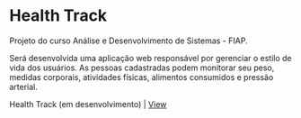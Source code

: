 # Health Track
 Projeto do curso Análise e Desenvolvimento de Sistemas - FIAP.
 
 Será desenvolvida uma aplicação web responsável por gerenciar o estilo de vida dos usuários. As pessoas cadastradas podem monitorar seu peso, medidas corporais, atividades físicas, alimentos consumidos e pressão arterial.
 
 Health Track (em desenvolvimento) | [View](https://cymayumi.github.io/Health_Track/HT/login.html)
